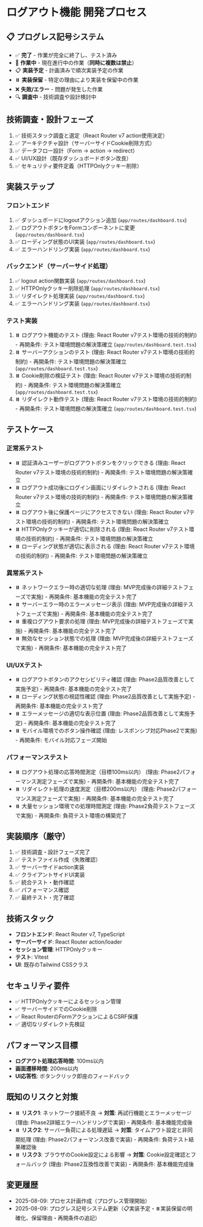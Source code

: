 # ログアウト機能 開発プロセス

## 📋 プログレス記号システム
- ✅ **完了** - 作業が完全に終了し、テスト済み
- 🔄 **作業中** - 現在進行中の作業（**同時に複数は禁止**）
- 📋 **実装予定** - 計画済みで順次実装予定の作業
- ⏸️ **実装保留** - 特定の理由により実装を保留中の作業
- ❌ **失敗/エラー** - 問題が発生した作業
- 🔍 **調査中** - 技術調査や設計検討中

## 技術調査・設計フェーズ
1. ✅ 技術スタック調査と選定（React Router v7 action使用決定）
2. ✅ アーキテクチャ設計（サーバーサイドCookie削除方式）
3. ✅ データフロー設計（Form → action → redirect）
4. ✅ UI/UX設計（既存ダッシュボードボタン改良）
5. ✅ セキュリティ要件定義（HTTPOnlyクッキー削除）

## 実装ステップ

### フロントエンド
1. ✅ ダッシュボードにlogoutアクション追加 (`app/routes/dashboard.tsx`)
2. ✅ ログアウトボタンをFormコンポーネントに変更 (`app/routes/dashboard.tsx`)
3. ✅ ローディング状態のUI実装 (`app/routes/dashboard.tsx`)
4. ✅ エラーハンドリング実装 (`app/routes/dashboard.tsx`)

### バックエンド（サーバーサイド処理）
1. ✅ logout action関数実装 (`app/routes/dashboard.tsx`)
2. ✅ HTTPOnlyクッキー削除処理 (`app/routes/dashboard.tsx`)
3. ✅ リダイレクト処理実装 (`app/routes/dashboard.tsx`)
4. ✅ エラーハンドリング実装 (`app/routes/dashboard.tsx`)

### テスト実装
1. ⏸️ ログアウト機能のテスト (理由: React Router v7テスト環境の技術的制約) - 再開条件: テスト環境問題の解決策確立 (`app/routes/dashboard.test.tsx`)
2. ⏸️ サーバーアクションのテスト (理由: React Router v7テスト環境の技術的制約) - 再開条件: テスト環境問題の解決策確立 (`app/routes/dashboard.test.tsx`)
3. ⏸️ Cookie削除の検証テスト (理由: React Router v7テスト環境の技術的制約) - 再開条件: テスト環境問題の解決策確立 (`app/routes/dashboard.test.tsx`)
4. ⏸️ リダイレクト動作テスト (理由: React Router v7テスト環境の技術的制約) - 再開条件: テスト環境問題の解決策確立 (`app/routes/dashboard.test.tsx`)

## テストケース

### 正常系テスト
- ⏸️ 認証済みユーザーがログアウトボタンをクリックできる (理由: React Router v7テスト環境の技術的制約) - 再開条件: テスト環境問題の解決策確立
- ⏸️ ログアウト成功後にログイン画面にリダイレクトされる (理由: React Router v7テスト環境の技術的制約) - 再開条件: テスト環境問題の解決策確立
- ⏸️ ログアウト後に保護ページにアクセスできない (理由: React Router v7テスト環境の技術的制約) - 再開条件: テスト環境問題の解決策確立
- ⏸️ HTTPOnlyクッキーが適切に削除される (理由: React Router v7テスト環境の技術的制約) - 再開条件: テスト環境問題の解決策確立
- ⏸️ ローディング状態が適切に表示される (理由: React Router v7テスト環境の技術的制約) - 再開条件: テスト環境問題の解決策確立

### 異常系テスト  
- ⏸️ ネットワークエラー時の適切な処理 (理由: MVP完成後の詳細テストフェーズで実施) - 再開条件: 基本機能の完全テスト完了
- ⏸️ サーバーエラー時のエラーメッセージ表示 (理由: MVP完成後の詳細テストフェーズで実施) - 再開条件: 基本機能の完全テスト完了
- ⏸️ 重複ログアウト要求の処理 (理由: MVP完成後の詳細テストフェーズで実施) - 再開条件: 基本機能の完全テスト完了
- ⏸️ 無効なセッション状態での処理 (理由: MVP完成後の詳細テストフェーズで実施) - 再開条件: 基本機能の完全テスト完了

### UI/UXテスト
- ⏸️ ログアウトボタンのアクセシビリティ確認 (理由: Phase2品質改善として実施予定) - 再開条件: 基本機能の完全テスト完了
- ⏸️ ローディング状態の視認性確認 (理由: Phase2品質改善として実施予定) - 再開条件: 基本機能の完全テスト完了
- ⏸️ エラーメッセージの適切な表示位置 (理由: Phase2品質改善として実施予定) - 再開条件: 基本機能の完全テスト完了
- ⏸️ モバイル環境でのボタン操作確認 (理由: レスポンシブ対応Phase2で実施) - 再開条件: モバイル対応フェーズ開始

### パフォーマンステスト
- ⏸️ ログアウト処理の応答時間測定（目標100ms以内） (理由: Phase2パフォーマンス測定フェーズで実施) - 再開条件: 基本機能の完全テスト完了
- ⏸️ リダイレクト処理の速度測定（目標200ms以内） (理由: Phase2パフォーマンス測定フェーズで実施) - 再開条件: 基本機能の完全テスト完了
- ⏸️ 大量セッション環境での処理時間測定 (理由: Phase2負荷テストフェーズで実施) - 再開条件: 負荷テスト環境の構築完了

## 実装順序（厳守）
1. ✅ 技術調査・設計フェーズ完了
2. ✅ テストファイル作成（失敗確認）
3. ✅ サーバーサイドaction実装
4. ✅ クライアントサイドUI実装
5. ✅ 統合テスト・動作確認
6. ✅ パフォーマンス確認
7. ✅ 最終テスト・完了確認

## 技術スタック
- **フロントエンド**: React Router v7, TypeScript
- **サーバーサイド**: React Router action/loader
- **セッション管理**: HTTPOnlyクッキー
- **テスト**: Vitest
- **UI**: 既存のTailwind CSSクラス

## セキュリティ要件
- ✅ HTTPOnlyクッキーによるセッション管理
- ✅ サーバーサイドでのCookie削除
- ✅ React RouterのFormアクションによるCSRF保護
- ✅ 適切なリダイレクト先検証

## パフォーマンス目標
- **ログアウト処理応答時間**: 100ms以内
- **画面遷移時間**: 200ms以内
- **UI応答性**: ボタンクリック即座のフィードバック

## 既知のリスクと対策
- ⏸️ **リスク1**: ネットワーク接続不良 → **対策**: 再試行機能とエラーメッセージ (理由: Phase2詳細エラーハンドリングで実装) - 再開条件: 基本機能完成後
- ⏸️ **リスク2**: サーバー負荷による処理遅延 → **対策**: タイムアウト設定と非同期処理 (理由: Phase2パフォーマンス改善で実装) - 再開条件: 負荷テスト結果確認後
- ⏸️ **リスク3**: ブラウザのCookie設定による影響 → **対策**: Cookie設定確認とフォールバック (理由: Phase2互換性改善で実装) - 再開条件: 基本機能完成後

## 変更履歴
- 2025-08-09: プロセス計画作成（プログレス管理開始）
- 2025-08-09: プログレス記号システム更新（📋実装予定・⏸️実装保留の明確化、保留理由・再開条件の追記）